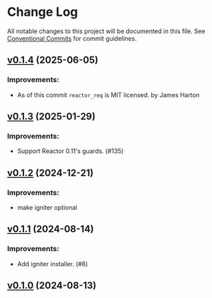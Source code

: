 # Change Log

All notable changes to this project will be documented in this file.
See [Conventional Commits](Https://conventionalcommits.org) for commit guidelines.

<!-- changelog -->

## [v0.1.4](https://github.com/ash-project/reactor_req/compare/v0.1.3...v0.1.4) (2025-06-05)




### Improvements:

* As of this commit `reactor_req` is MIT licensed. by James Harton

## [v0.1.3](https://harton.dev/james/reactor_req/compare/v0.1.2...v0.1.3) (2025-01-29)




### Improvements:

* Support Reactor 0.11's guards. (#135)

## [v0.1.2](https://harton.dev/james/reactor_req/compare/v0.1.1...v0.1.2) (2024-12-21)




### Improvements:

* make igniter optional

## [v0.1.1](https://harton.dev/james/reactor_req/compare/v0.1.0...v0.1.1) (2024-08-14)




### Improvements:

* Add igniter installer. (#8)

## [v0.1.0](https://harton.dev/james/reactor_req/compare/v0.1.0...v0.1.0) (2024-08-13)



